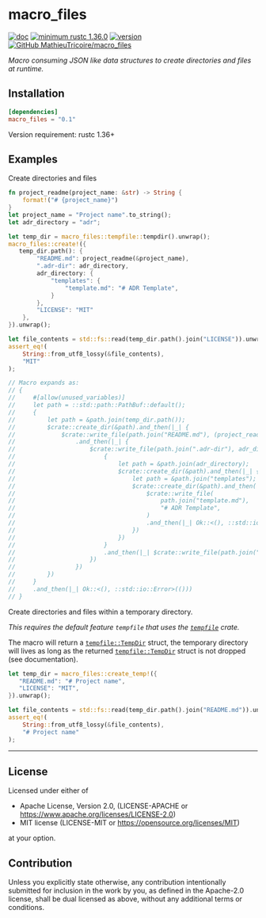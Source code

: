 # macro_files

[![doc](https://img.shields.io/badge/docs.rs-macro_files-191f26?logo=docs.rs)](https://docs.rs/macro_files)
[![minimum rustc 1.36.0](https://img.shields.io/badge/minimum%20rustc-1.36.0-f74c00?logo=rust)](https://blog.rust-lang.org/2018/12/06/Rust-1.36-and-rust-2018.html)
[![version](https://img.shields.io/crates/v/macro_files?color=3b6837&logo=rust)](https://crates.io/crates/macro_files)
[![GitHub MathieuTricoire/macro_files](https://img.shields.io/badge/GitHub-MathieuTricoire%2Fmacro_files-9b88bb?logo=github)](https://github.com/MathieuTricoire/macro_files)

_Macro consuming JSON like data structures to create directories and files at runtime._

## Installation

```toml
[dependencies]
macro_files = "0.1"
```

Version requirement: rustc 1.36+

## Examples

Create directories and files

```rust
fn project_readme(project_name: &str) -> String {
    format!("# {project_name}")
}
let project_name = "Project name".to_string();
let adr_directory = "adr";

let temp_dir = macro_files::tempfile::tempdir().unwrap();
macro_files::create!({
   temp_dir.path(): {
        "README.md": project_readme(&project_name),
        ".adr-dir": adr_directory,
        adr_directory: {
            "templates": {
                "template.md": "# ADR Template",
            }
        },
        "LICENSE": "MIT"
    },
}).unwrap();

let file_contents = std::fs::read(temp_dir.path().join("LICENSE")).unwrap();
assert_eq!(
    String::from_utf8_lossy(&file_contents),
    "MIT"
);

// Macro expands as:
// {
//     #[allow(unused_variables)]
//     let path = ::std::path::PathBuf::default();
//     {
//         let path = &path.join(temp_dir.path());
//         $crate::create_dir(&path).and_then(|_| {
//             $crate::write_file(path.join("README.md"), (project_readme(&project_name)))
//                 .and_then(|_| {
//                     $crate::write_file(path.join(".adr-dir"), adr_directory).and_then(|_| {
//                         {
//                             let path = &path.join(adr_directory);
//                             $crate::create_dir(&path).and_then(|_| {
//                                 let path = &path.join("templates");
//                                 $crate::create_dir(&path).and_then(|_| {
//                                     $crate::write_file(
//                                         path.join("template.md"),
//                                         "# ADR Template",
//                                     )
//                                     .and_then(|_| Ok::<(), ::std::io::Error>(()))
//                                 })
//                             })
//                         }
//                         .and_then(|_| $crate::write_file(path.join("LICENSE"), "MIT"))
//                     })
//                 })
//         })
//     }
//     .and_then(|_| Ok::<(), ::std::io::Error>(()))
// }
```

Create directories and files within a temporary directory.

_This requires the default feature `tempfile` that uses the [`tempfile`] crate._

The macro will return a [`tempfile::TempDir`] struct, the temporary directory will lives as long as
the returned [`tempfile::TempDir`] struct is not dropped (see documentation).

```rust
let temp_dir = macro_files::create_temp!({
   "README.md": "# Project name",
   "LICENSE": "MIT",
}).unwrap();

let file_contents = std::fs::read(temp_dir.path().join("README.md")).unwrap();
assert_eq!(
    String::from_utf8_lossy(&file_contents),
    "# Project name"
);
```

---

## License

Licensed under either of

- Apache License, Version 2.0, (LICENSE-APACHE or https://www.apache.org/licenses/LICENSE-2.0)
- MIT license (LICENSE-MIT or https://opensource.org/licenses/MIT)

at your option.

## Contribution

Unless you explicitly state otherwise, any contribution intentionally submitted
for inclusion in the work by you, as defined in the Apache-2.0 license, shall
be dual licensed as above, without any additional terms or conditions.

[`macro_files::create_temp`]: https://docs.rs/macro_files/latest/macro_files/macro.create_temp.html
[`tempfile`]: https://crates.io/crates/tempfile
[`tempfile::TempDir`]: https://docs.rs/tempfile/3.3.0/tempfile/struct.TempDir.html
